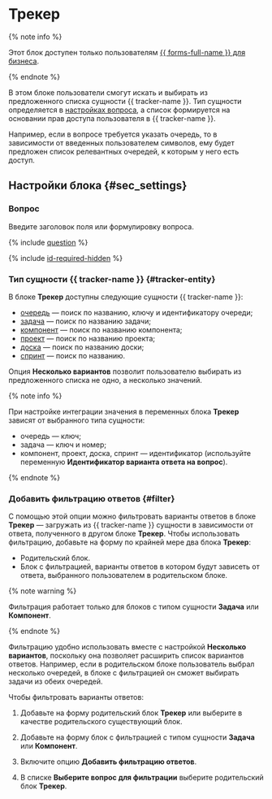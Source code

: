 # Трекер


{% note info %}

Этот блок доступен только пользователям [{{ forms-full-name }} для бизнеса](../forms-for-org.md).

{% endnote %}


В этом блоке пользователи смогут искать и выбирать из предложенного списка сущности {{ tracker-name }}. Тип сущности определяется в [настройках вопроса](#tracker-entity), а список формируется на основании прав доступа пользователя в {{ tracker-name }}.

Например, если в вопросе требуется указать очередь, то в зависимости от введенных пользователем символов, ему будет предложен список релевантных очередей, к которым у него есть доступ.

## Настройки блока {#sec_settings}

### Вопрос

Введите заголовок поля или формулировку вопроса.

{% include [question](../../_includes/forms/question.md) %}

{% include [id-required-hidden](../../_includes/forms/id-required-hidden.md) %}

### Тип сущности {{ tracker-name }} {#tracker-entity}

В блоке **Трекер** доступны следующие сущности {{ tracker-name }}:

* [очередь](../../tracker/queue-intro.md) — поиск по названию, ключу и идентификатору очереди;
* [задача](../../tracker/user/create-ticket.md) — поиск по названию задачи;
* [компонент](../../tracker/manager/components.md) — поиск по названию компонента;
* [проект](../../tracker/manager/project-new.md) — поиск по названию проекта;
* [доска](../../tracker/manager/agile-new.md) — поиск по названию доски;
* [спринт](../../tracker/manager/create-agile-sprint.md) — поиск по названию.

Опция **Несколько вариантов** позволит пользователю выбирать из предложенного списка не одно, а несколько значений.

{% note info %}

При настройке интеграции значения в переменных блока **Трекер** зависят от выбранного типа сущности:

* очередь — ключ;
* задача — ключ и номер;
* компонент, проект, доска, спринт — идентификатор (используйте переменную **Идентификатор варианта ответа на вопрос**).

{% endnote %}

### Добавить фильтрацию ответов {#filter}

С помощью этой опции можно фильтровать варианты ответов в блоке **Трекер** — загружать из {{ tracker-name }} сущности в зависимости от ответа, полученного в другом блоке **Трекер**. Чтобы использовать фильтрацию, добавьте на форму по крайней мере два блока **Трекер**:

* Родительский блок.
* Блок с фильтрацией, варианты ответов в котором будут зависеть от ответа, выбранного пользователем в родительском блоке.

{% note warning %}

Фильтрация работает только для блоков с типом сущности **Задача** или **Компонент**.

{% endnote %}

Фильтрацию удобно использовать вместе с настройкой **Несколько вариантов**, поскольку она позволяет расширить список вариантов ответов. Например, если в родительском блоке пользователь выбрал несколько очередей, в блоке с фильтрацией он сможет выбирать задачи из обеих очередей.

Чтобы фильтровать варианты ответов:

1. Добавьте на форму родительский блок **Трекер** или выберите в качестве родительского существующий блок.

1. Добавьте на форму блок с фильтрацией с типом сущности **Задача** или **Компонент**.

1. Включите опцию **Добавить фильтрацию ответов**.

1. В списке **Выберите вопрос для фильтрации** выберите родительский блок **Трекер**. 


